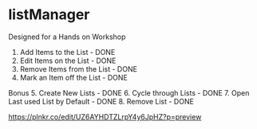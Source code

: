 # listManager

Designed for a Hands on Workshop

1. Add Items to the List - DONE
2. Edit Items on the List - DONE
3. Remove Items from the List - DONE
4. Mark an Item off the List - DONE

Bonus
5. Create New Lists - DONE
6. Cycle through Lists - DONE
7. Open Last used List by Default - DONE
8. Remove List - DONE

https://plnkr.co/edit/UZ6AYHDTZLrpY4y6JpHZ?p=preview
